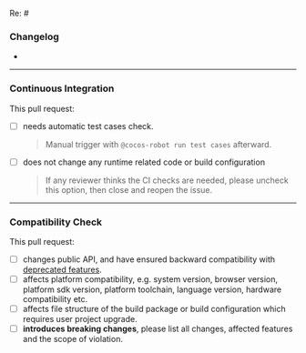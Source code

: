 Re: #

### Changelog

*

-------

### Continuous Integration

This pull request:

* [ ] needs automatic test cases check.
  > Manual trigger with `@cocos-robot run test cases` afterward.
* [ ] does not change any runtime related code or build configuration
  > If any reviewer thinks the CI checks are needed, please uncheck this option, then close and reopen the issue.

-------

### Compatibility Check

This pull request:

* [ ] changes public API, and have ensured backward compatibility with [deprecated features](https://github.com/cocos/cocos-engine/blob/v3.5.0/docs/contribution/deprecated-features.md).
* [ ] affects platform compatibility, e.g. system version, browser version, platform sdk version, platform toolchain, language version, hardware compatibility etc.
* [ ] affects file structure of the build package or build configuration which requires user project upgrade.
* [ ] **introduces breaking changes**, please list all changes, affected features and the scope of violation.

<!-- Note: Makes sure these boxes are checked before submitting your PR - thank you!
- [ ] Your pull request title is using English, it's precise and appropriate.
- [ ] If your pull request has gone "stale", you should **rebase** your work on top of the latest version of the upstream branch.
- [ ] If your commit history is full of small, unimportant commits (such as "fix pep8" or "update tests"), **squash** your commits down to a few, or one, discreet changesets before submitting a pull request.
- [ ] Document new code with comments in source code based on API docs
- [ ] Make sure any runtime log information in `log` , `error` or `new Error('')` has been moved into `EngineErrorMap.md` with an ID, and use `logID(id)` or `new Error(getError(id))` instead.
- To official teams:
  - [ ] Check that your PR is following our [guides](https://github.com/cocos/3d-tasks/blob/master/workflows/readme.md)
-->
